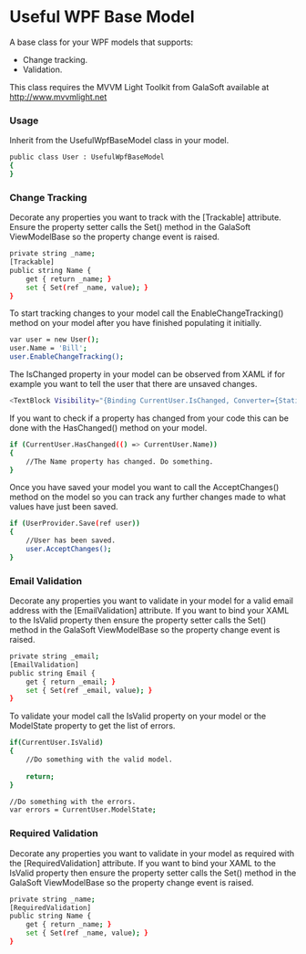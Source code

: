 # Useful WPF Base Model

A base class for your WPF models that supports:

  - Change tracking.
  - Validation.
 
This class requires the MVVM Light Toolkit from GalaSoft available at
http://www.mvvmlight.net

### Usage
Inherit from the UsefulWpfBaseModel class in your model.
```sh
public class User : UsefulWpfBaseModel
{
}
```
### Change Tracking
Decorate any properties you want to track with the [Trackable] attribute. Ensure the property setter calls the Set() method in the GalaSoft ViewModelBase so the property change event is raised.
```sh
private string _name;
[Trackable]
public string Name {
    get { return _name; }
    set { Set(ref _name, value); }
}
```
To start tracking changes to your model call the EnableChangeTracking() method on your model after you have finished populating it initially.
```sh
var user = new User();
user.Name = 'Bill';
user.EnableChangeTracking();
```
The IsChanged property in your model can be observed from XAML if for example you want to tell the user that there are unsaved changes.
```sh
<TextBlock Visibility="{Binding CurrentUser.IsChanged, Converter={StaticResource BooleanToVisibilityConverter}}">Unsaved Changes</TextBlock>
```
If you want to check if a property has changed from your code this can be done with the HasChanged() method on your model.
```sh
if (CurrentUser.HasChanged(() => CurrentUser.Name))
{
    //The Name property has changed. Do something.
}
```
Once you have saved your model you want to call the AcceptChanges() method on the model so you can track any further changes made to what values have just been saved.
```sh
if (UserProvider.Save(ref user))
{
    //User has been saved.
    user.AcceptChanges();
}
```
### Email Validation
Decorate any properties you want to validate in your model for a valid email address with the [EmailValidation] attribute. If you want to bind your XAML to the IsValid property then ensure the property setter calls the Set() method in the GalaSoft ViewModelBase so the property change event is raised.
```sh
private string _email;
[EmailValidation]
public string Email {
    get { return _email; }
    set { Set(ref _email, value); }
}
```

To validate your model call the IsValid property on your model or the ModelState property to get the list of errors.
```sh
if(CurrentUser.IsValid)
{
    //Do something with the valid model.
    
    return;
}

//Do something with the errors.
var errors = CurrentUser.ModelState;
```
### Required Validation
Decorate any properties you want to validate in your model as required with the [RequiredValidation] attribute. If you want to bind your XAML to the IsValid property then ensure the property setter calls the Set() method in the GalaSoft ViewModelBase so the property change event is raised.
```sh
private string _name;
[RequiredValidation]
public string Name {
    get { return _name; }
    set { Set(ref _name, value); }
}
```